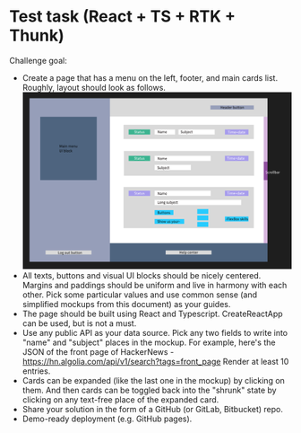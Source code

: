 # Test task (React + TS + RTK + Thunk)

Challenge goal:

- Create a page that has a menu on the left, footer, and main cards list.
  Roughly, layout should look as follows.
  ![Page maket](./public/task.png)
- All texts, buttons and visual UI blocks should be nicely centered. Margins and paddings should be uniform and live in harmony with each other.
  Pick some particular values and use common sense (and simplified mockups from this document) as your guides.
- The page should be built using React and Typescript. CreateReactApp can be used, but is not a must.
- Use any public API as your data source. Pick any two fields to write into "name" and "subject" places in the mockup.
  For example, here's the JSON of the front page of HackerNews -
  https://hn.algolia.com/api/v1/search?tags=front_page
  Render at least 10 entries.
- Cards can be expanded (like the last one in the mockup) by clicking on them. And then cards can be toggled back into the "shrunk" state by clicking on any text-free place of the expanded card.
- Share your solution in the form of a GitHub (or GitLab, Bitbucket) repo.
- Demo-ready deployment (e.g. GitHub pages).
